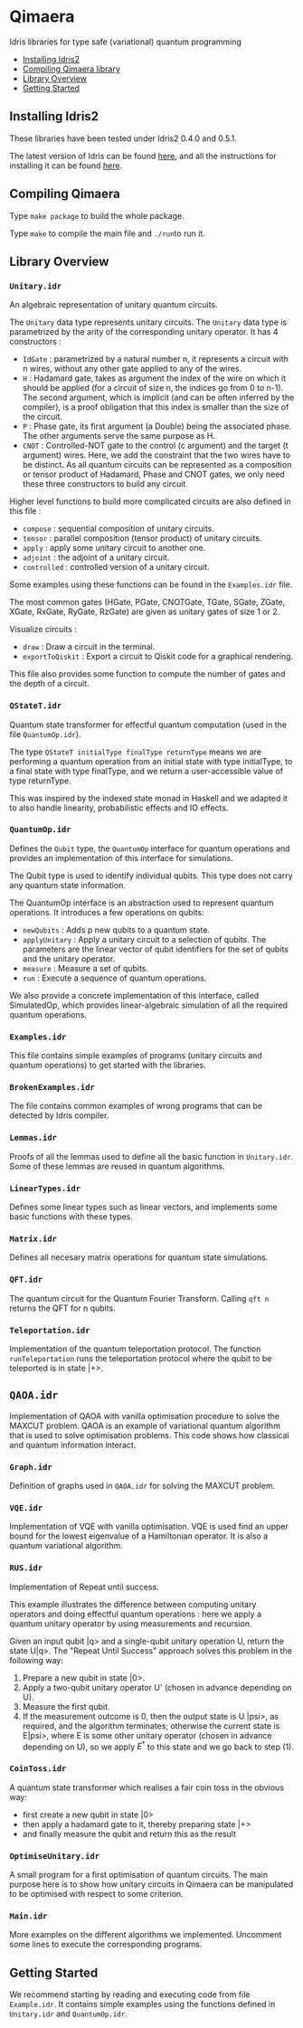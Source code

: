 # Qimaera
Idris libraries for type safe (variational) quantum programming
    
 * [Installing Idris2](#installing)
 * [Compiling Qimaera library](#compiling)
 * [Library Overview](#overview)
 * [Getting Started](#getting_started)

## <a id="installing"></a> Installing Idris2

These libraries have been tested under Idris2 0.4.0 and 0.5.1.

The latest version of Idris can be found [here](https://www.idris-lang.org/pages/download.html), and all the instructions for installing it can be found [here](https://idris2.readthedocs.io/en/latest/tutorial/starting.html).


## <a id="compiling"></a> Compiling Qimaera

Type `make package` to build the whole package.

Type `make` to compile the main file and `./run`to run it.

## <a id="overview"></a> Library Overview

### **`Unitary.idr`**

An algebraic representation of unitary quantum circuits.

The `Unitary` data type represents unitary circuits.
The `Unitary` data type is parametrized by the arity of the corresponding unitary operator. It has 4 constructors : 
 * `IdGate` : parametrized by a natural number n, it represents a circuit with n wires, without any other gate applied to any of the wires.
 * `H`      : Hadamard gate, takes as argument the index of the wire on which it should be applied (for a circuit of size n, the indices go from 0 to n-1). The second argument, which is implicit (and can be often inferred by the compiler), is a proof obligation that this index is smaller than the size of the circuit.
 * `P`      : Phase gate, its first argument (a Double) being the associated phase. The other arguments serve the same purpose as H.
 * `CNOT`   : Controlled-NOT gate to the control (c argument) and the target (t argument) wires. Here, we add the constraint that the two wires have to be distinct.
As all quantum circuits can be represented as a composition or tensor product of Hadamard, Phase and CNOT gates, we only need these three constructors to build any circuit.


Higher level functions to build more complicated circuits are also defined in this file :

 * `compose`    : sequential composition of unitary circuits.
 * `tensor`     : parallel composition (tensor product) of unitary circuits.
 * `apply`      : apply some unitary circuit to another one.
 * `adjoint`    : the adjoint of a unitary circuit.
 * `controlled` : controlled version of a unitary circuit.

Some examples using these functions can be found in the `Examples.idr` file.

The most common gates (HGate, PGate, CNOTGate, TGate, SGate, ZGate, XGate, RxGate, RyGate, RzGate) are given as unitary gates of size 1 or 2.

Visualize circuits : 

 * `draw`           : Draw a circuit in the terminal.
 * `exportToQiskit` : Export a circuit to Qiskit code for a graphical rendering.

This file also provides some function to compute the number of gates and the depth of a circuit.


### **`QStateT.idr`**

Quantum state transformer for effectful quantum computation (used in the file `QuantumOp.idr`).

The type `QStateT initialType finalType returnType` means we are performing a quantum operation from an initial state with type initialType, to a final state with type finalType, and we return a user-accessible value of type returnType.

This was inspired by the indexed state monad in Haskell and we adapted it to also handle linearity, probabilistic effects and IO effects. 


### **`QuantumOp.idr`**

Defines the `Qubit` type, the `QuantumOp` interface for quantum operations and provides an implementation of this interface for simulations.

The Qubit type is used to identify individual qubits. This type does not carry any quantum state information.

The QuantumOp interface is an abstraction used to represent quantum operations. It introduces a few operations on qubits:
 * `newQubits`    : Adds p new qubits to a quantum state.
 * `applyUnitary` : Apply a unitary circuit to a selection of qubits. The parameters are the linear vector of qubit identifiers for the set of qubits and the unitary operator.
 * `measure`      : Measure a set of qubits.
 * `run`          : Execute a sequence of quantum operations.

We also provide a concrete implementation of this interface, called SimulatedOp, which provides linear-algebraic simulation of all the required quantum operations.

### **`Examples.idr`**

This file contains simple examples of programs (unitary circuits and quantum operations) to get started with the libraries.

### **`BrokenExamples.idr`**

The file contains common examples of wrong programs that can be detected by Idris compiler.


### **`Lemmas.idr`**

Proofs of all the lemmas used to define all the basic function in `Unitary.idr`. Some of these lemmas are reused in quantum algorithms.

### **`LinearTypes.idr`**

Defines some linear types such as linear vectors, and implements some basic functions with these types.

### **`Matrix.idr`**

Defines all necesary matrix operations for quantum state simulations.

### **`QFT.idr`**

The quantum circuit for the Quantum Fourier Transform. Calling `qft n` returns the QFT for n qubits.

### **`Teleportation.idr`**

Implementation of the quantum teleportation protocol. 
The function `runTeleportation` runs the teleportation protocol where the qubit to be teleported is in state |+>.

## **`QAOA.idr`**

Implementation of QAOA with vanilla optimisation procedure to solve the MAXCUT problem.
QAOA is an example of variational quantum algorithm that is used to solve optimisation problems.
This code shows how classical and quantum information interact.


### **`Graph.idr`**

Definition of graphs used in `QAOA.idr` for solving the MAXCUT problem.

### **`VQE.idr`**

Implementation of VQE with vanilla optimisation.
VQE is used find an upper bound for the lowest eigenvalue of a Hamiltonian operator.
It is also a quantum variational algorithm.

### **`RUS.idr`**

Implementation of Repeat until success.

This example illustrates the difference between computing unitary operators and doing effectful quantum operations : here we apply a quantum unitary operator by using measurements and recursion.

Given an input qubit |q> and a single-qubit unitary operation U, return the state U|q>. The "Repeat Until Success" approach solves this problem in the following way:

 1. Prepare a new qubit in state |0>.
 2. Apply a two-qubit unitary operator U' (chosen in advance depending on U).
 3. Measure the first qubit.
 4. If the measurement outcome is 0, then the output state is U |psi>, as required, and the algorithm terminates; otherwise the current state is E|psi>, where E is some other unitary operator (chosen in advance depending on U), so we apply $E^\dagger$ to
this state and we go back to step (1).

### **`CoinToss.idr`**

A quantum state transformer which realises a fair coin toss in the obvious way: 
 * first create a new qubit in state |0>
 * then apply a hadamard gate to it, thereby preparing state |+>
 * and finally measure the qubit and return this as the result


### **`OptimiseUnitary.idr`**

A small program for a first optimisation of quantum circuits. The main purpose here is to show how unitary circuits in Qimaera can be manipulated to be optimised with respect to some criterion.

### **`Main.idr`**

More examples on the different algorithms we implemented.
Uncomment some lines to execute the corresponding programs.


## <a id="getting_started"></a> Getting Started

We recommend starting by reading and executing code from file `Example.idr`. It contains simple examples using the functions defined in `Unitary.idr` and `QuantumOp.idr`.
